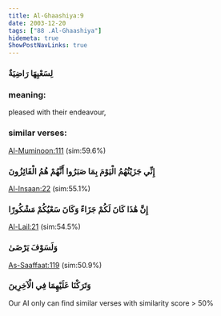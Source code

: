```yaml
---
title: Al-Ghaashiya:9
date: 2003-12-20
tags: ["88 .Al-Ghaashiya"]
hidemeta: true 
ShowPostNavLinks: true 
---
```

### لِسَعْيِهَا رَاضِيَةٌ
### meaning: 
pleased with their endeavour,
### similar verses: 

[Al-Muminoon:111](/23/111) (sim:59.6%)

### إِنِّي جَزَيْتُهُمُ الْيَوْمَ بِمَا صَبَرُوا أَنَّهُمْ هُمُ الْفَائِزُونَ

[Al-Insaan:22](/76/22) (sim:55.1%)

### إِنَّ هَٰذَا كَانَ لَكُمْ جَزَاءً وَكَانَ سَعْيُكُمْ مَشْكُورًا

[Al-Lail:21](/92/21) (sim:54.5%)

### وَلَسَوْفَ يَرْضَىٰ

[As-Saaffaat:119](/37/119) (sim:50.9%)

### وَتَرَكْنَا عَلَيْهِمَا فِي الْآخِرِينَ

Our AI only can find similar verses with similarity score > 50% 
